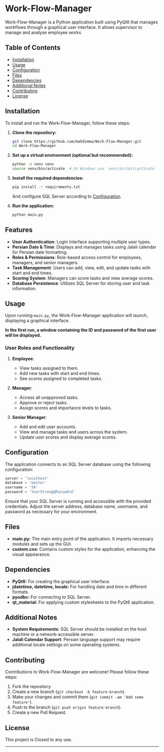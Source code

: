 # Work-Flow-Manager

Work-Flow-Manager is a Python application built using PyQt6 that manages workflows through a graphical user interface. It allows supervisor to manage and analyse employee works

## Table of Contents

- [Installation](#installation)
- [Usage](#usage)
- [Configuration](#configuration)
- [Files](#files)
- [Dependencies](#dependencies)
- [Additional Notes](#additional-notes)
- [Contributing](#contributing)
- [License](#license)

## Installation

To install and run the Work-Flow-Manager, follow these steps:

1. **Clone the repository:**
   ```bash
   git clone https://github.com/mahdimma/Work-Flow-Manager.git
   cd Work-Flow-Manager
   ```

2. **Set up a virtual environment (optional but recommended):**
   ```bash
   python -m venv venv
   source venv/bin/activate  # On Windows use `venv\Scripts\activate`
   ```

3. **Install the required dependencies:**
   ```bash
   pip install -r requirements.txt
   ```
   And configure SQL Server according to [Configuration](#configuration).

4. **Run the application:**
   ```bash
   python main.py
   ```

## Features

- **User Authentication**: Login interface supporting multiple user types.
- **Persian Date & Time**: Displays and manages tasks using Jalali calendar for Persian date formatting.
- **Roles & Permissions**: Role-based access control for employees, managers, and senior managers.
- **Task Management**: Users can add, view, edit, and update tasks with start and end times.
- **Scoring System**: Managers can score tasks and view average scores.
- **Database Persistence**: Utilizes SQL Server for storing user and task information.

## Usage

Upon running `main.py`, the Work-Flow-Manager application will launch, displaying a graphical interface.

**In the first run, a window containing the ID and password of the first user will be displayed.**

### User Roles and Functionality

1. **Employee**:
   - View tasks assigned to them.
   - Add new tasks with start and end times.
   - See scores assigned to completed tasks.

2. **Manager**:
   - Access all unapproved tasks.
   - Approve or reject tasks.
   - Assign scores and importance levels to tasks.

3. **Senior Manager**:
   - Add and edit user accounts.
   - View and manage tasks and users across the system.
   - Update user scores and display average scores.

## Configuration

The application connects to an SQL Server database using the following configuration:

```python
server = 'localhost'
database = 'master'
username = 'SA'
password = 'YourStrong@Passw0rd'
```

Ensure that your SQL Server is running and accessible with the provided credentials. Adjust the server address, database name, username, and password as necessary for your environment.

## Files

- **main.py:** The main entry point of the application. It imports necessary modules and sets up the GUI.
- **custom.css:** Contains custom styles for the application, enhancing the visual appearance.

## Dependencies

- **PyQt6:** For creating the graphical user interface.
- **jdatetime, datetime, locale:** For handling date and time in different formats.
- **pyodbc:** For connecting to SQL Server.
- **qt_material:** For applying custom stylesheets to the PyQt6 application.

## Additional Notes

- **System Requirements**: SQL Server should be installed on the host machine or a network-accessible server.
- **Jalali Calendar Support**: Persian language support may require additional locale settings on some operating systems.

## Contributing

Contributions to Work-Flow-Manager are welcome! Please follow these steps:

1. Fork the repository.
2. Create a new branch (`git checkout -b feature-branch`).
3. Make your changes and commit them (`git commit -am 'Add some feature'`).
4. Push to the branch (`git push origin feature-branch`).
5. Create a new Pull Request.

## License

This project is Closed to any use.

---
